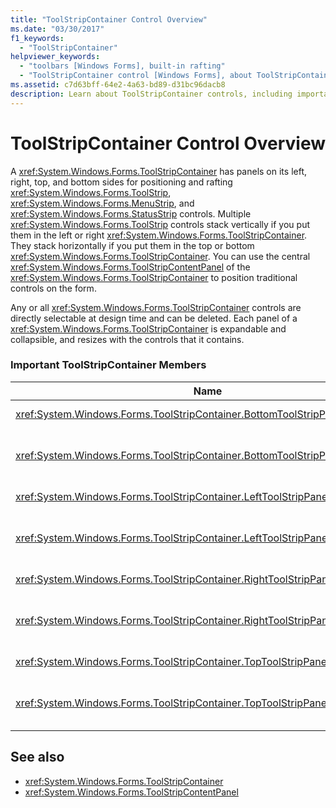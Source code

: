 ```yaml
---
title: "ToolStripContainer Control Overview"
ms.date: "03/30/2017"
f1_keywords: 
  - "ToolStripContainer"
helpviewer_keywords: 
  - "toolbars [Windows Forms], built-in rafting"
  - "ToolStripContainer control [Windows Forms], about ToolStripContainer control"
ms.assetid: c7d63bff-64e2-4a63-bd89-d31bc96dacb8
description: Learn about ToolStripContainer controls, including important members and how to build ToolStripContainer features into your applications.
---
```

# ToolStripContainer Control Overview
A <xref:System.Windows.Forms.ToolStripContainer> has panels on its left, right, top, and bottom sides for positioning and rafting <xref:System.Windows.Forms.ToolStrip>, <xref:System.Windows.Forms.MenuStrip>, and <xref:System.Windows.Forms.StatusStrip> controls. Multiple <xref:System.Windows.Forms.ToolStrip> controls stack vertically if you put them in the left or right <xref:System.Windows.Forms.ToolStripContainer>. They stack horizontally if you put them in the top or bottom <xref:System.Windows.Forms.ToolStripContainer>. You can use the central <xref:System.Windows.Forms.ToolStripContentPanel> of the <xref:System.Windows.Forms.ToolStripContainer> to position traditional controls on the form.  
  
 Any or all <xref:System.Windows.Forms.ToolStripContainer> controls are directly selectable at design time and can be deleted. Each panel of a <xref:System.Windows.Forms.ToolStripContainer> is expandable and collapsible, and resizes with the controls that it contains.  
  
### Important ToolStripContainer Members  
  
|Name|Description|  
|----------|-----------------|  
|<xref:System.Windows.Forms.ToolStripContainer.BottomToolStripPanel%2A>|Gets the bottom panel of the <xref:System.Windows.Forms.ToolStripContainer>.|  
|<xref:System.Windows.Forms.ToolStripContainer.BottomToolStripPanelVisible%2A>|Gets or sets a value indicating whether the bottom panel of the <xref:System.Windows.Forms.ToolStripContainer> is visible.|  
|<xref:System.Windows.Forms.ToolStripContainer.LeftToolStripPanel%2A>|Gets the left panel of the <xref:System.Windows.Forms.ToolStripContainer>.|  
|<xref:System.Windows.Forms.ToolStripContainer.LeftToolStripPanelVisible%2A>|Gets or sets a value indicating whether the left panel of the <xref:System.Windows.Forms.ToolStripContainer> is visible.|  
|<xref:System.Windows.Forms.ToolStripContainer.RightToolStripPanel%2A>|Gets the right panel of the <xref:System.Windows.Forms.ToolStripContainer>.|  
|<xref:System.Windows.Forms.ToolStripContainer.RightToolStripPanelVisible%2A>|Gets or sets a value indicating whether the right panel of the <xref:System.Windows.Forms.ToolStripContainer> is visible.|  
|<xref:System.Windows.Forms.ToolStripContainer.TopToolStripPanel%2A>|Gets the top panel of the <xref:System.Windows.Forms.ToolStripContainer>.|  
|<xref:System.Windows.Forms.ToolStripContainer.TopToolStripPanelVisible%2A>|Gets or sets a value indicating whether the top panel of the <xref:System.Windows.Forms.ToolStripContainer> is visible.|  
  
## See also

- <xref:System.Windows.Forms.ToolStripContainer>
- <xref:System.Windows.Forms.ToolStripContentPanel>
